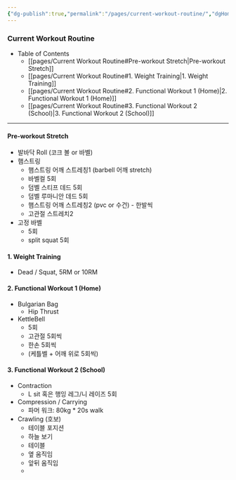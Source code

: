 ```yaml
---
{"dg-publish":true,"permalink":"/pages/current-workout-routine/","dgHomeLink":true,"dgPassFrontmatter":false}
---
```



### Current Workout Routine

- Table of Contents
	- [[pages/Current Workout Routine#Pre-workout Stretch|Pre-workout Stretch]]
	- [[pages/Current Workout Routine#1. Weight Training|1. Weight Training]]
	- [[pages/Current Workout Routine#2. Functional Workout 1 (Home)|2. Functional Workout 1 (Home)]]
	- [[pages/Current Workout Routine#3. Functional Workout 2 (School)|3. Functional Workout 2 (School)]]

<div style="page-break-after: always;"></div>

---




#### Pre-workout Stretch
- 발바닥 Roll (코크 볼 or 바벨)
- 햄스트링
	- 햄스트링 어깨 스트레칭1 (barbell 어깨 stretch)
	- 바벨컬 5회
	- 덤벨 스티프 데드 5회
	- 덤벨 루마니안 데드 5회
	- 햄스트링 어깨 스트레칭2 (pvc or 수건) - 한발씩
	- 고관절 스트레치2
- 고정 바벨 
	- 5회
	- split squat 5회



#### 1. Weight Training
- Dead / Squat, 5RM or 10RM

#### 2. Functional Workout 1 (Home)
- Bulgarian Bag
	- Hip Thrust
- KettleBell
	- 5회
	- 고관절 5회씩
	- 한손 5회씩
	- (케틀벨 + 어깨 위로 5회씩)

#### 3. Functional Workout 2 (School)
- Contraction
	- L sit 혹은 행잉 레그/니 레이즈  5회
- Compression / Carrying
	- 파머 워크: 80kg * 20s walk
- Crawling (호보)
	- 테이블 포지션
	- 하늘 보기 
	- 테이블
	- 옆 움직임
	- 앞뒤 움직임
	- 